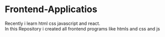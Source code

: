 # Frontend-Applicatios
Recently i learn html css javascript and react.
<br>
In this Repository i created all frontend programs like htmls and css and js 
